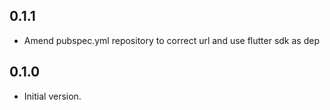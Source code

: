 ## 0.1.1

- Amend pubspec.yml repository to correct url and use flutter sdk as dep

## 0.1.0

- Initial version.
